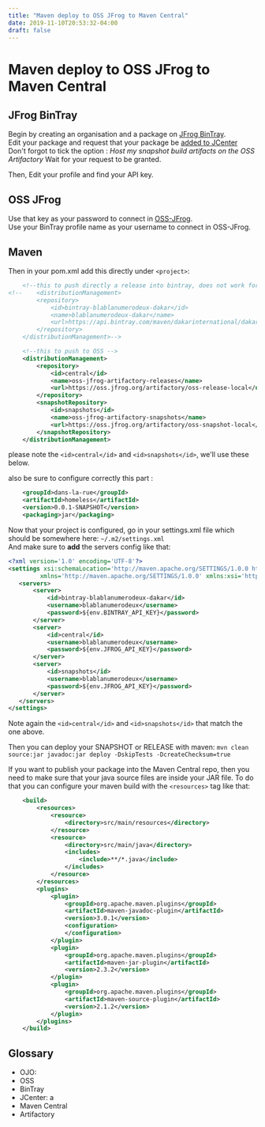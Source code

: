 ```yaml
---
title: "Maven deploy to OSS JFrog to Maven Central"
date: 2019-11-10T20:53:32-04:00
draft: false
---
```

# Maven deploy to OSS JFrog to Maven Central

## JFrog BinTray


Begin by creating an organisation and a package on [JFrog BinTray](https://bintray.com/dakarinternational).   
Edit your package and request that your package be [added to JCenter](https://www.jfrog.com/confluence/display/RTF/Deploying+Snapshots+to+oss.jfrog.org)  
Don't forgot to tick the option : *Host my snapshot build artifacts on the OSS Artifactory*
Wait for your request to be granted.


Then, Edit your profile and find your API key.  

## OSS JFrog

Use that key as your password to connect in [OSS-JFrog](https://oss.jfrog.org/artifactory/webapp/#/home).  
Use your BinTray profile name as your username to connect in OSS-JFrog.


## Maven

Then in your pom.xml add this directly under `<project>`: 
```xml
	<!--this to push directly a release into bintray, does not work for snapshot though-->
<!--	<distributionManagement>
		<repository>
			<id>bintray-blablanumerodeux-dakar</id>
			<name>blablanumerodeux-dakar</name>
			<url>https://api.bintray.com/maven/dakarinternational/dakar/dakar/;publish=1</url>
		</repository>
	</distributionManagement>-->

	<!--this to push to OSS -->
	<distributionManagement>
		<repository>
			<id>central</id>
			<name>oss-jfrog-artifactory-releases</name>
			<url>https://oss.jfrog.org/artifactory/oss-release-local</url>
		</repository>
		<snapshotRepository>
			<id>snapshots</id>
			<name>oss-jfrog-artifactory-snapshots</name>
			<url>https://oss.jfrog.org/artifactory/oss-snapshot-local</url>
		</snapshotRepository>
	</distributionManagement>
```
  
please note the `<id>central</id>` and `<id>snapshots</id>`, we'll use these below.

also be sure to configure correctly this part :  
```xml
	<groupId>dans-la-rue</groupId>
	<artifactId>homeless</artifactId>
	<version>0.0.1-SNAPSHOT</version>
	<packaging>jar</packaging>
```


Now that your project is configured, go in your settings.xml file which should be somewhere here: `~/.m2/settings.xml`   
And make sure to **add** the servers config like that:  
 ```xml
<?xml version='1.0' encoding='UTF-8'?>
<settings xsi:schemaLocation='http://maven.apache.org/SETTINGS/1.0.0 http://maven.apache.org/xsd/settings-1.0.0.xsd'
          xmlns='http://maven.apache.org/SETTINGS/1.0.0' xmlns:xsi='http://www.w3.org/2001/XMLSchema-instance'>
    <servers>
        <server>
            <id>bintray-blablanumerodeux-dakar</id>
            <username>blablanumerodeux</username>
            <password>${env.BINTRAY_API_KEY}</password>
        </server>
        <server>
            <id>central</id>
            <username>blablanumerodeux</username>
            <password>${env.JFROG_API_KEY}</password>
        </server>
        <server>
            <id>snapshots</id>
            <username>blablanumerodeux</username>
            <password>${env.JFROG_API_KEY}</password>
        </server>
    </servers>
</settings>
```

Note again the `<id>central</id>` and  `<id>snapshots</id>` that match the one above.


Then you can deploy your SNAPSHOT or RELEASE with maven: `mvn clean source:jar javadoc:jar deploy -DskipTests -DcreateChecksum=true`


If you want to publish your package into the Maven Central repo, then you need to make sure that your java source files are inside your JAR file. 
To do that you can configure your maven build with the `<resources>` tag like that: 

```xml
	<build>
		<resources>
			<resource>
				<directory>src/main/resources</directory>
			</resource>
			<resource>
				<directory>src/main/java</directory>
				<includes>
					<include>**/*.java</include>
				</includes>
			</resource>
		</resources>
		<plugins>
			<plugin>
				<groupId>org.apache.maven.plugins</groupId>
				<artifactId>maven-javadoc-plugin</artifactId>
				<version>3.0.1</version>
				<configuration>
				</configuration>
			</plugin>
			<plugin>
				<groupId>org.apache.maven.plugins</groupId>
				<artifactId>maven-jar-plugin</artifactId>
				<version>2.3.2</version>
			</plugin>
			<plugin>
				<groupId>org.apache.maven.plugins</groupId>
				<artifactId>maven-source-plugin</artifactId>
				<version>2.1.2</version>
			</plugin>
		</plugins>
	</build>

```

## Glossary

 - OJO: 
 - OSS 
 - BinTray 
 -  JCenter: a
 - Maven Central 
 - Artifactory

<!--stackedit_data:
eyJoaXN0b3J5IjpbMTYwMDQ4MzUxMywyOTEwNjY2M119
-->